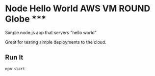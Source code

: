 # Node Hello World AWS VM ROUND Globe ***

Simple node.js app that servers "hello world"

Great for testing simple deployments to the cloud.

## Run It

`npm start`

